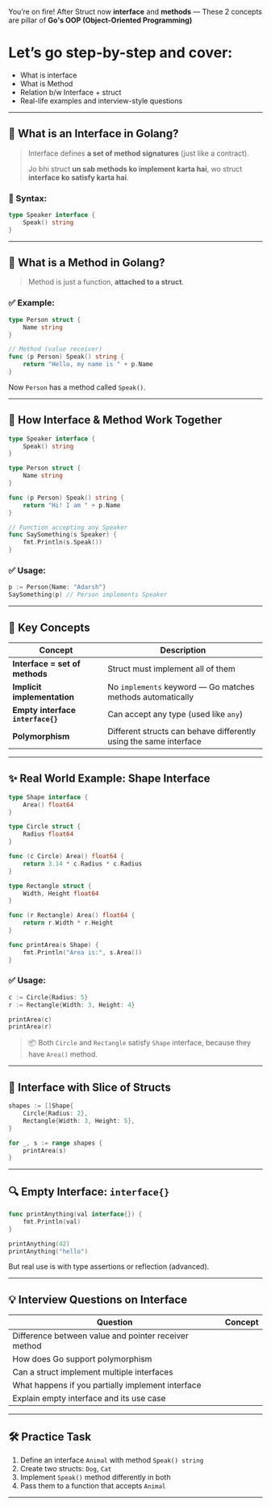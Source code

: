 You’re on fire! After Struct now **interface** and **methods** — These 2 concepts are pillar of **Go's OOP (Object-Oriented Programming)**

# Let’s go **step-by-step** and cover:

* What is interface
* What is Method
* Relation b/w Interface + struct
* Real-life examples and interview-style questions

---

## 🤔 What is an Interface in Golang?

> Interface defines **a set of method signatures** (just like a contract).
>
> Jo bhi struct **un sab methods ko implement karta hai**, wo struct **interface ko satisfy karta hai**.

### 🔑 Syntax:

```go
type Speaker interface {
    Speak() string
}
```

---

## 🧱 What is a Method in Golang?

> Method is just a function, **attached to a struct**.

### ✅ Example:

```go
type Person struct {
    Name string
}

// Method (value receiver)
func (p Person) Speak() string {
    return "Hello, my name is " + p.Name
}
```

Now `Person` has a method called `Speak()`.

---

## 📌 How Interface & Method Work Together

```go
type Speaker interface {
    Speak() string
}

type Person struct {
    Name string
}

func (p Person) Speak() string {
    return "Hi! I am " + p.Name
}

// Function accepting any Speaker
func SaySomething(s Speaker) {
    fmt.Println(s.Speak())
}
```

### ✅ Usage:

```go
p := Person{Name: "Adarsh"}
SaySomething(p) // Person implements Speaker
```

---

## 🧠 Key Concepts

| Concept                           | Description                                                       |
| --------------------------------- | ----------------------------------------------------------------- |
| **Interface = set of methods**    | Struct must implement all of them                                 |
| **Implicit implementation**       | No `implements` keyword — Go matches methods automatically        |
| **Empty interface `interface{}`** | Can accept any type (used like `any`)                             |
| **Polymorphism**                  | Different structs can behave differently using the same interface |

---

## ✨ Real World Example: Shape Interface

```go
type Shape interface {
    Area() float64
}

type Circle struct {
    Radius float64
}

func (c Circle) Area() float64 {
    return 3.14 * c.Radius * c.Radius
}

type Rectangle struct {
    Width, Height float64
}

func (r Rectangle) Area() float64 {
    return r.Width * r.Height
}

func printArea(s Shape) {
    fmt.Println("Area is:", s.Area())
}
```

### ✅ Usage:

```go
c := Circle{Radius: 5}
r := Rectangle{Width: 3, Height: 4}

printArea(c)
printArea(r)
```

> 📦 Both `Circle` and `Rectangle` satisfy `Shape` interface, because they have `Area()` method.

---

## 🔁 Interface with Slice of Structs

```go
shapes := []Shape{
    Circle{Radius: 2},
    Rectangle{Width: 3, Height: 5},
}

for _, s := range shapes {
    printArea(s)
}
```

---

## 🔍 Empty Interface: `interface{}`

```go
func printAnything(val interface{}) {
    fmt.Println(val)
}

printAnything(42)
printAnything("hello")
```

But real use is with type assertions or reflection (advanced).

---

## 💡 Interview Questions on Interface

| Question                                             | Concept |
| ---------------------------------------------------- | ------- |
| Difference between value and pointer receiver method |         |
| How does Go support polymorphism                     |         |
| Can a struct implement multiple interfaces           |         |
| What happens if you partially implement interface    |         |
| Explain empty interface and its use case             |         |

---

## 🛠 Practice Task

1. Define an interface `Animal` with method `Speak() string`
2. Create two structs: `Dog`, `Cat`
3. Implement `Speak()` method differently in both
4. Pass them to a function that accepts `Animal`

---
